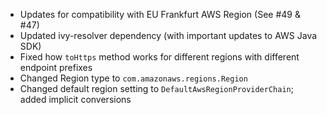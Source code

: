 * Updates for compatibility with EU Frankfurt AWS Region (See #49 & #47)
* Updated ivy-resolver dependency (with important updates to AWS Java SDK)
* Fixed how `toHttps` method works for different regions with different endpoint prefixes
* Changed Region type to `com.amazonaws.regions.Region`
* Changed default region setting to `DefaultAwsRegionProviderChain`; added implicit conversions
